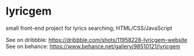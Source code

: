 # lyricgem
small front-end project for lyrics searching; HTML/CSS/JavaScript

See on dribbble: https://dribbble.com/shots/11958228-lyricgem-website  
See on behance: https://www.behance.net/gallery/98510121/lyricgem
